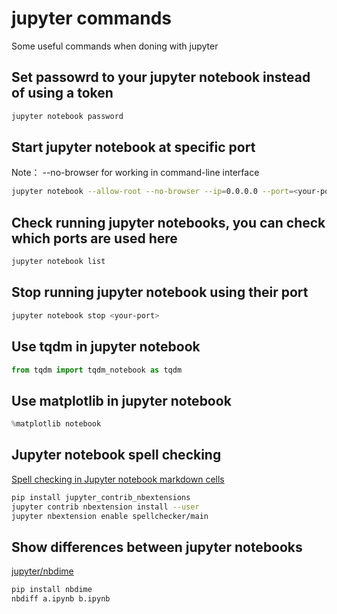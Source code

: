 # jupyter commands
Some useful commands when doning with jupyter

## Set passowrd to your jupyter notebook instead of using a token
```sh
jupyter notebook password
```

## Start jupyter notebook at specific port
Note： --no-browser for working in command-line interface
```sh
jupyter notebook --allow-root --no-browser --ip=0.0.0.0 --port=<your-port>
```

## Check running jupyter notebooks, you can check which ports are used here
```sh
jupyter notebook list
```

## Stop running jupyter notebook using their port
```sh
jupyter notebook stop <your-port>
```

## Use tqdm in jupyter notebook
```py
from tqdm import tqdm_notebook as tqdm
```

## Use matplotlib in jupyter notebook
```py
%matplotlib notebook
```

## Jupyter notebook spell checking
[Spell checking in Jupyter notebook markdown cells](http://qingkaikong.blogspot.com/2018/09/spell-checking-in-jupyter-notebook.html)
```sh
pip install jupyter_contrib_nbextensions
jupyter contrib nbextension install --user
jupyter nbextension enable spellchecker/main
```

## Show differences between jupyter notebooks
[jupyter/nbdime](https://github.com/jupyter/nbdime)
```sh
pip install nbdime
nbdiff a.ipynb b.ipynb
```
